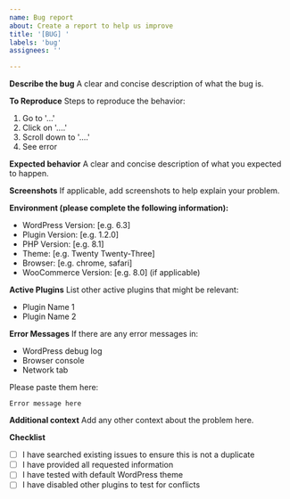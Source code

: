 ```yaml
---
name: Bug report
about: Create a report to help us improve
title: '[BUG] '
labels: 'bug'
assignees: ''

---
```


**Describe the bug**
A clear and concise description of what the bug is.

**To Reproduce**
Steps to reproduce the behavior:
1. Go to '...'
2. Click on '....'
3. Scroll down to '....'
4. See error

**Expected behavior**
A clear and concise description of what you expected to happen.

**Screenshots**
If applicable, add screenshots to help explain your problem.

**Environment (please complete the following information):**
- WordPress Version: [e.g. 6.3]
- Plugin Version: [e.g. 1.2.0]
- PHP Version: [e.g. 8.1]
- Theme: [e.g. Twenty Twenty-Three]
- Browser: [e.g. chrome, safari]
- WooCommerce Version: [e.g. 8.0] (if applicable)

**Active Plugins**
List other active plugins that might be relevant:
- Plugin Name 1
- Plugin Name 2

**Error Messages**
If there are any error messages in:
- WordPress debug log
- Browser console
- Network tab

Please paste them here:
```
Error message here
```

**Additional context**
Add any other context about the problem here.

**Checklist**
- [ ] I have searched existing issues to ensure this is not a duplicate
- [ ] I have provided all requested information
- [ ] I have tested with default WordPress theme
- [ ] I have disabled other plugins to test for conflicts 
